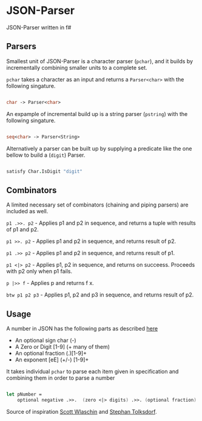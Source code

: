 # JSON-Parser
JSON-Parser written in f#

## Parsers

Smallest unit of JSON-Parser is a character parser (`pchar`), and it builds by incrementally combining smaller units to a complete set.

`pchar` takes a character as an input and returns a `Parser<char>` with the following singature.

```fsharp

char -> Parser<char>

```

An expample of incremental build up is a string parser (`pstring`) with the following singature.

```fsharp

seq<char> -> Parser<String>

```

Alternatively a parser can be built up by supplying a predicate like the one bellow to build a (`digit`) Parser.

```fsharp

satisfy Char.IsDigit "digit"

```

## Combinators

A limited necessary set of combinators (chaining and piping parsers) are included as well. 

`p1 .>>. p2`	- Applies p1 and p2 in sequence, and returns a tuple with results of p1 and p2.

`p1 >>. p2`	- Applies p1 and p2 in sequence, and returns result of p2.

`p1 .>> p2`	- Applies p1 and p2 in sequence, and returns result of p1.

`p1 <|> p2`	- Applies p1, p2 in sequence, and returns on succeess. Proceeds with p2 only when p1 fails.

`p |>> f`	- Applies p and returns f x.

`btw p1 p2 p3`	- Applies p1, p2 and p3 in sequence, and returns result of p2.

## Usage

A number in JSON has the following parts as described [here](http://json.org)

* An optional sign char (-)
* A Zero or Digit [1-9] (+ many of them) 
* An optional fraction (.)[1-9]+
* An exponent [eE] (+/-) [1-9]+

It takes individual `pchar` to parse each item given in specification and combining them in order to parse a number

```fsharp

let pNumber =
    optional negative .>>.  (zero <|> digits) .>>. (optional fraction) .>>. (optional exponent)

```

Source of inspiration [Scott Wlaschin](https://fsharpforfunandprofit.com/posts/understanding-parser-combinators/) and [Stephan Tolksdorf](https://github.com/stephan-tolksdorf/fparsec).
